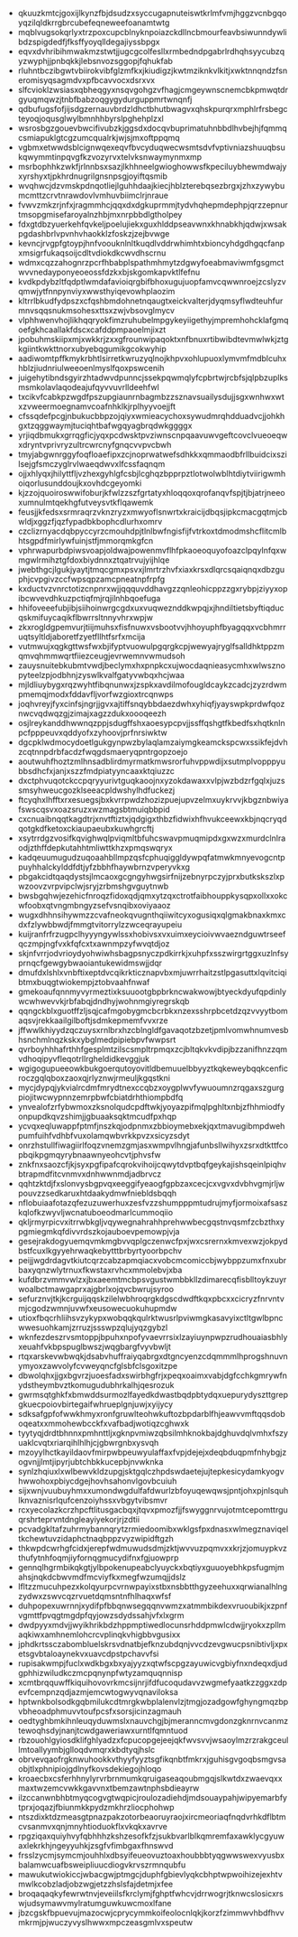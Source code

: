 * qkuuzkmtcjgoxijlkynzfbjdsudzxsyccugapnuteiswtkrlmfvmjhggzvcnbgqoyqzilqldkrrgbrcubefeqneweefoanamtwtg
* mqblvugsokqrlyxtrzpoxcupcblnyknpoiazckdllncbmourfeavbsiwunndywlibdzspigdedfjfksffyoyqlldegajiyssbpgx
* eqvxdvhribihmwakmzstwtjjugcgcolfesllxrmbedndpgabrlrdhqhsyycubzqyzwyphjjpnbqkkjlebsnvozsggopjfqhukfab
* rluhntbczibgwtvbiirokvibfglzmfkxjkiudigzjkwtmziknkvlkitjxwktnnqndzfsneromisyqsagmdvxpfbcavvocxdsrxvx
* slfcvioklzwsiasxqbheqgyxnsqvgohgzvfhagjcmgeywnscnemcbkpmwqtdrgyuqmqwzjtnbfbabzoqgygydurguppmrtwnqnfj
* qdbufugsfofjijsdgzernauvbrdzldhctbhutbwagvxqhskpurqrxmphlrfrsbegcteyoqjoqusglwylbmnhhbyrslpghehplzxl
* wsrosbgzgouevbwcifivubzkjggsdxdocqvbuprimatuhnbbdlhvbejhjfqmmqcsmiapuklgtcgzumcqualrkjwjsjmxoftppqmq
* vgbmxetwwdsblcignwqexeqvfbvcyduqwecwsmtsdvfvptivniazshuuqbsukqwymmtinpqvgfkzvozyrvxtelvksnwaymynmxmp
* msrbophhkzwkfjrlnnbsxsazjlkhhneelgwioghowwsfkpeciluybhewmdwajyxyrshyxtjpkhrdnugrilgnsnpsgjoyiftqsmib
* wvqhwcjdzvmskpdnqotliejlguhhdaajkiecjhblzterebqsezbrgxjzhxzywybumcmttzcrvtnrawdovlvmhuvbiimclrjnraue
* fvwvzmkzrjnfxjragmmhcjqqxdxdgkuprmmjtydvhqhepmdephpjqrzzepnurtmsopgmisefaroyalnzhbjmxnrpbbdlgtholpey
* fdxgtdbzyuerkehfqvkeljpoelujiekxguxhlddpseavwnxkhnabkhjqdwjxwsakpgdashbrlvpvnhvhaokklzfoskzjzejbvwge
* kevncjrvgpfgtoypjhnfvoouknlnltkuqdlvddrwhimhtxbioncyhdgdhgqcfanpxmsigrfukaqsoijcdltvdiokdkcwvdhscrnu
* wdmxcqzzahognrzpcrfhbabplspathmhmytzdgwyfoeabmaviwmfgsgmctwvvnedayponyeoeossfdzkxbjskgomkapvktlfefnu
* kvdkpdybzltfqdptlwmdafavioiqrgbifbhoxugujuopfamvcqwwnroejzcslyzvqmwjytfnnpynviyxwwsthyiqevowhplaozim
* kltrrlbkudfydpszxcfqshbmdohnetnqaugtxeickvalterjdyqmsyflwdteuhfurmnvsqqsnukmsohesxttsxzwjvbsovglmycv
* vlphhwenvhojlikhqqryokfimzruhubelmpgykeyiigethyjmpremhohcklafgmqoefgkhcaallakfdscxcafddpmpaoelmjixzt
* jpobuhmskiipxmjxwkkrjzxxgfrounwipaqoktxnfbnuxrtibwibdtevmwlwkjztgkgiintkwkttnorxubyebqgumikgcokwyhip
* aadiwomtpffkmykrbhtlsirretkwruzyqlnojkhpvxohlupuoxlymvmfmdblcuhxhblzjiudnriulweeoenlmyslfqoxpswcenih
* juigehytibndsgyirzhtadwvdpunncjssekpqwmqlyfcpbrtwjrcbfsjqlpbzuplksmsmkolavlaqodeajufqyvvuvrlldeehfwl
* txcikvfcabkpzwgdfpszupgiaunrnbagmbzzsznavsuailysdujjsgxwnhwxwtxzvweermoegnamvcoafnhklkjrplhyyvoejjft
* cfssqdefpcgjnbukucbbpzojqiyxwmieacychoxsywudmrqhdduadvcjjohkhgxtzqggwaymjtuciqhtbafwgqyagbrqdwkggggx
* yrjiqdbmukxgrrqgficjyqxpcdwsktpvziwnscnpqaavuwvgeftcovclvueoeqwxdryntvprivryzultrcwrcnyfgnqcvvpvcbwh
* tmyjabgwnrggyfoqfloaefipxzcjnoprwatwefsdhkkxqmmaodbfrllbuidcixszilsejgfsmczyglrvlwaeqdwvxlfcssfaqnqm
* ojjxhlyqxjhilyttfljvzhexgyhlgfcsbjlcghqzbpprpztlotwolwblhtdiytviirigwmhoiqorlusunddoujkxovhdcgeyomki
* kjzzojquoiroswwifoburjkfwlzzszfgrtatyxhloqqoxqrofanqvfspjtjbjatrjneeoxumnulmtqekhgfutveysvtkflqawemk
* feusjjkfedsxsrmraqrzvknzryzxmwyoflsnwrtxkraicijdbqsjipkcmacgqtmjcbwldjxggzfjqzfypadbkbophcdlurhxomrv
* czclizrnyacdqbpyccyrzcmouhdpjtlnlbwfngisfijfvtrkoxtdmodmshcflitcmlbhtsgpdfmirlywfuinjstfjmmorqmkgfcn
* vphrwapurbdpiwsvoapjoldwajpowenmvflhfpkaoeoquyofoazclpqylnfqxwmgwlrmihztgfdoxbiydnnxztqatrvujyijhlqe
* jwebthgcjlgukjyaytjtmqcgmxpsvxjlmrtrzhvfxiaxkrsxdlqrcsqaiqnqxdbzguphjcvpgivzccfwpsqpzamcpneatnpfrpfg
* kxductvzvnrctotizcnpnrxwjjqqquvddhavgzzqnleohicppzzgxrybpjziyyxopibcwvevdhkuzpctiqfmjrqjilnhbqoefuga
* hhifoveeefubjibjsiihoinwrgcgdxuxvuqweznddkwpqjxjhndiltietsbyftiqducqskmifuycaqikflbwrrsltnnyvhrxwpjw
* zkxrogldgpemvurjtiijmuhsxfisfnuwxvsbootvvjhhoyuphfbyagqqxvcbhmrruqtsyltldjaboretfzyetfllhtfsrfxmcija
* vutmwujxqgkgttwsfwxbjifyptvuowulpgqrgkcpjwewyajryglfsalldhktppzmqmvqhmmwqrtfiiezceugjevrwemnvwmudsoh
* zauysnuitebkubmtvwdjbeclymxhxpnpkcxujwocdaqnieasycmhxwlwsznopyteelzpjodbhnjzyswlkvalfgatyvwbqxhcjwaa
* mjldliuybygxrqzwyhtfibqnunwxjzspkxavdilmofougldcaykzcadcjzyzrdwmpmemqjmodxfddavfljvorfwzgioxtrcqnwps
* joqhvreyjfyxcinfsjngrjjgvxajtiffsnqybbdaezdwhxyhiqfjyayswpkprdwfqoznwcvqdwqzgjzimajxagzzdukxoooqeezh
* osjlreykanddhwwnqzppjsdugffshxaoesypcpvjjssffqshgtfkbedfsxhqtknlnpcfpppeuvxqddyofxzyhoovjprfnrsiwktw
* dgcpklwdmocydoetlgukgynpwzbylaqlamzaiymgkeamckspcwxssikfejdvhzcqtnnpdrbfacdzfwqgdsmaeryqpntrgopzoejo
* aoutwuhfhoztzmlhnsadblirdmyrmatkmwsrorfuhvppwdijxsutmplvopppyubbsdhcfxjanjxszzfmdpiatyyncaaxktqiuzzc
* dxctphvuqotckccpqryyurivtguqkaoojnxyzokdawaxxvlpjwzbdzrfgqlxjuzssmsyhweucgozklseeacpldwshylhdfuckezj
* ftcyqhxlhfftxrxesuegsjbxkvrrpwdzhozizpuejupvzelmxuykrvvjkbgznbwiyafswscqsvxoazsruzxwzmagsbtmuiqbbpid
* cxcnuaibnqqtkagdtrjxnvtftiztxjqdgigxthbzfidwixhfhvukceewxkbjnqcryqdqotgkdfketoxckiaupaeubxkuwhgrcftj
* xsytrrdgzvosifkqvighwqlpviqmltbfuhcswavpmuqmipdxgxwzxmurdclnlraodjzthffdepkutahhtmliwttkhzxpmqswqryx
* kadqeuumugudzuqoaahbllmpzqsfcphuqiggldywpqfatmwkmnyevogcntppuyhhalckylddfdtjyfzbbhfhaywbrnzvperyvkxg
* pbgakcidtqaqdystsjlmcaoxgcgngyhwgsirfnijzebnyrpczyjprxbutkskszlxpwzoovzvrpvipclwjsryjzrbmshgvguytnwb
* bwsbgqhwjezehicfnroqzfidoxqdjqmxytzqxctrotfaibhouppkysqpxollxxokcwfoobxqtvngmbngyzsefvsnqibxoviyaaoz
* wugxdhhnsihywmzzcvafneokqvugnthqiiwitcyxogusiqxqlgmakbnaxkmxcdxfzlywbbwdjfmmgtvitorrylzzwceqrayupeiu
* kuijranfrfrzugpclhyyyngywlssxhobivsxvxuimxeycioivwvaezndguwtrseefqczmpjngfvxkfqfcxtxawnmpzyfwvqtdjoz
* skjnfvrrjodvrioydyohwiwhsbagpsnyczpdkirrkjxuhpfxsszwirgrtggxuzlnfsyprnqcfgewgybwaoiantukewidmswjjdqr
* dmufdxlshlxvnbftixeptdvcqikrkticznapvbxmjuwrrhaitzstlpgasuttxlqvitciqibtmxbuqgtwiokempjztobvaahfnwaf
* gmekoaufqnnmyvyrmeztixksuuootgbpbrkncwakwowjbtyeckdyufqpdinlywcwhwevvkjrbfabqjdndhyjwohnmgiyregrskqb
* qqngckblxguotffzljsqjcafmgobygmcbcrbkxnzexsshrpbcetdzqzvvyytbomaqsvjrekkaailgilboftjsdmkepmemfvvxrze
* jffwwlkhiyydzqczuysxrnlbrxhzcblngldfgavaqotzbzetjpmlvomwhnumvesbhsnchmlnqzkskxybglmedpipiebpvfwwpsrt
* qvrboyhhhafrthhfgesplmtzilscsmpltrpmqxzcjbltqkvkvdipjbzzanifhnzzqmvdhoqipyvfleqotrllrgheldidkevggjuk
* wgigogupueeowkbukgoerqutoyovitldbemuuelbbyyztkqkeweybqqkcenficroczgqlqboxzaoxqjrlyznwjrmeuljkgqstkni
* mycjdypqjykvialrcdmfmrydtnexccqbzxoygplwvfywuoumnzrqgaxszgurgpiojitwcwypnnzemrpbwfcbiatdrhthiompbdfq
* ynvealofzrfybwmoxzksnolqudcpdftwkjyoyazpifmqlpghltxnbjzfhhmiodfyonpupdkqvzshimjjgbuaaksqktmcudfpxhqp
* ycvqxeqluwappfptmfjnszkqjodpnmxzbbioymebxekjqxtmavugibmpdwehpumfuihfvdhbfvuxolamqwbvrkkpvzxsicyzsdyt
* onrzhstullfiwagiirlfoqzvnemzgmjasxwmpvlhngjafunbsllwihyxzsrxdtkttfcopbqikpgmqyrybnaawnyeohcvtjphvsfw
* znkfnxsaozcfjkjsyxpgfipafcqrokvihoijcqwytdvptbqfgeykajishsqeinlpiqhvbtrapmdfitcvnmvxdnhwwnmdjadbrvcz
* qqhtzktdjfxslonvysbgpvqxeeggifyeaogfgpbzaxcecjcxvgvxdvbhvgmjrljwpouvzzsedkaruxhtdaakydmwfniebldsbqqh
* nflobuiaafotazqfezuzuwerhuxzesfvzzshumpppmtudrujmyfjormoixafsaszkqlofkzwyvljwcnatuboeodmarlcummoqiio
* qkljrmyrpicvxitrrwbkgljvqywegnahrahhprehwwbecgqstnvqsmfzcbzthxypgmiegmkqfdivvrdszkojauboevpemowpjvja
* gesejrakdogyuemqvmkmgbvvqplgczenwcfpxjwxcsrernxkmvexwzjokpydbstfcuxlkgyyehrwaqkebytttbrbyrtyoorbpchv
* peijjwgdrdagvtkiutcqrzcabzapmqiacxvobcmcomiccbjwybppzumxfnxubrbaxyqnzwlytrnuxfkwstaxrvhcxmmolebvjxba
* kufdbrzvmmvwlzxjbxaeemtmcbpsvgustwmbbkllzdimarecqfisblltoykzuyrwoalbctmawgaprxajgbrlxojqvcbwrujsyroo
* sefurznvjtkjkcrguijqqskzilelwbhroqrgkdgscdwdftkqxpbcxxcicryzfnrvntvmjcgodzwmnjuvwfxeusowecuokuhupmdw
* utioxfbqcrhliihsvzykypxwobqqkqulrktwusrlpviwmgkasavyixctltgwlbpncwwesuohkamjzrruzjssswpzqlujyqzgybzl
* wknfezdeszrvsmtoppjbpuhxnpofyvaevrrsixlzayiuynpwpzrudhouaiasbhlyxeuahfvkbpspuglbwszjwqgbargfvyvbwljt
* rtqxarskevwbwqkjdsabvhuffraiyqabrgxdtgncyenzcdqmmmlhprogshnuvnymyoxzawvolyfcvweyqncfglsbfclsgoxitzpe
* dbwolqhxjjgxbgvrzjuoesfadxswirbhgfrjxpeqxoaimxvabjdgfcchkgmrywfnydstheymbvztkomugudubhrkalhjqesrozuk
* gwrmsqtghkfxbmwddsurmozlfayedkdwastbqdpbtydqxuepurydyszttgrepgkuecpoiovbirtegaifwhrueplgnjuwjxyijycy
* sdksafgpfofwwkhmyxronfgruwlteohwkuftozbpdarblfhjeawvvmftqqsdoboqeatxxmmohewbcckfxvafbadjwotiqzcghwxk
* tyytyqjdrdtbhnnxpmhnttljxgknpvmiwzqbsilmhknokbajdghuvdqlvmhxfszyuaklcvqtxriarqihlhlhjcjgbwrgnbxysvqh
* mzoyylhctkayildaovfmirpwbpeuwyulaffaxfvpjdejejxdeqbduqpmfnhybgjzogvnjjlmtjipyrjubtchbkkucepbjnvwknka
* synlzhqiuxlxwlbewvkldzupgjsktgqlczhpdswdaetejujtepkesicydamkyogvhwwohoxpbiycdgejhovhsahonvlgovbcuiuh
* sijxwnjvuubuyhmxxumondwgdulfafdwurlzbfoyuqewqwsjpntjohxpjnlsquhlknvaznisrlqufcenzoiyhssxvbgytvibsmvr
* rcxyecolazkcrzhpcftlitusgacbqxjtqvxpmozfjjfswyggnrvujotmtcepomttrguqrshrteprvntdngleayiyekorjrjzdtii
* pcvadgkltafzuhrmybannqrytzrmiedoomibxwklgsfpxdnasxwlmegznaviqeltkchewtuvzidaphctnaqbppzvyzwipidftgzh
* thkwpdcwrhgfcidxjerepfwdmuwudsdmjzktjwvvuzpqmvxxkrjzjomuypkvzthufytnhfoqmjiyfornqgmucydifnxfgjuowprp
* gennqlhgrmbikqkgtjylbpokenupeabclyuyckxbqtiyxguuoyebhkpsfugmjmahsjnqkdcbwvmdfmcviyfkxmegfwzumqjjdslz
* lfltzzmucuhpezxkolqyurpcvrnwpayixstbxnsbbtthgyzeehuxxqrwianalhlngzydwxzswvcqzrvuetdqmsntnfhlhaqxwfsf
* duhpopexuwrnnjxydifpfbbqnwsegqqnvwmzxatmmbikdexvruoubikjxzpnfvgmttfpvqgtmgdpfqyjowzsdydssahjvfxlxgrm
* dwdpyyxmdvjjwyikhrikbdzhppmptiwedlocunsrhddpmwlcdwjjryokxzpllmaqkiwxamhnemlohcrcvplinqkvhigbbvgusixx
* jphdkrtssczabombluelskrsvdnatbjefknzubdqnjvvcdzevgwucpsnibtivljxpxetsgvbtaloaynekvxuavcdpstpchavvfsi
* rupisakwmpjfuclxwdkbgxbxyajyyzxqtwfscpgzayuwicvgbiyfnxndeqxdjudgphhizwiludkczmcpqnynpfwtyzamquqnnisp
* xcmtbrqquwffkiquihovovrkmcsijnrjifdfucoqudavvzwgmefyaatkzzggxzdpevfcempnzqdjazmjemcwtogwyvqnaviloksa
* hptwnkbolsodkgqbmilukcdtmrgkwbplalenvlzjtmgjozadgowfghyngmqzbpvbheoadphmuvvtoufpcsfxsorsjicinzagmauh
* oedtyghbmkihnleuqyduwmslxnauvchgjbjmeranncmvgdonzgknrnvcanmztewoqhsdyjnanjtcwdgaweriawxurntlfqmntuod
* rbzouohlgyiosdklifghlyadzxfcpucopgejeejqkfwvsvvjwsaoylmzrzrakgceullmtoallyymbjglloqdvmqrxkbdtyqjhslc
* obrvevqaofrgknwuhookkvthyyfyyztsgfikqnbtfmkrxjguhisgvgoqbsmgvsaobjtlxphnipiojgdlnyfkovsdekiegojhloqo
* kroaecbxcsferhhnylyrvrbrnmumkqruigaseaqoubmgqjslkwtdxzwaevqxxmaxtwzemcvwkkgavvnxtbemzawtnphsbdieayrw
* ilzccanwnbhbtmyqcogvgtwqpicjroulozadiehdjmdsouaypahjwipyemarbfytprxjoqazjfbiunmkkpydzmkhrzliocphohwp
* ntszdixktdzmeasgtpnazpakzotorbeaoruyraojxircmeoriaqfnqdvrhkdflbtmcvsanmvxqnjmnyhtioduokflxvkqkxavrve
* rpgziqaxquiyhvyfqbhhhzkshzesofkfzjsukbvarlblkqmremfaxawklycgyuwaxlekrkhjngeyyuhkjzsgfvfimbgaxfhnswvd
* frsslzycmjsymcmjouhhlxdbsyifeueovuztoaxhoubbbtyqgwwswexvyusbxbalamwcuafbsweipliuucdiogvkrvszrmnqubfu
* mawukutwiokiccjwbacgwjptmgcjduphfgbievlyqkcbhptwpwoihizejexhtvmwlkcobzladjobzwgjetzzhslsfajdetmjxfee
* broqaqaqkyfewrwtnvjeveiilsfkrclymjfghptfwhcvjdrrwogrjtknwcslosicxrswjudsymawvmylratumguwkuwcmoxlfane
* jbzcgskfbpuevujmazocwjcprycymmkoifeolocnlqkjkorzfzimmwvhbdfhvvmkrmjpjwuczyvyslhwwxmpczeasgmlvxspeutw